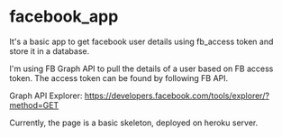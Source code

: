 facebook_app
============

It's a basic app to get facebook user details using fb_access token and store it in a database.

I'm using FB Graph API to pull the details of a user based on FB access token. The access token 
can be found by following FB API.

Graph API Explorer:
https://developers.facebook.com/tools/explorer/?method=GET

Currently, the page is a basic skeleton, deployed on heroku server.

